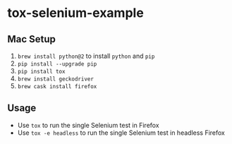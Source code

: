# tox-selenium-example

## Mac Setup

1. `brew install python@2` to install `python` and `pip`
1. `pip install --upgrade pip`
1. `pip install tox`
1. `brew install geckodriver`
1. `brew cask install firefox`

## Usage

- Use `tox` to run the single Selenium test in Firefox
- Use `tox -e headless` to run the single Selenium test in headless Firefox
